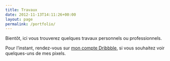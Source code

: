 ```yaml
---
title: Travaux
date: 2012-11-13T14:11:26+00:00
layout: page
permalink: /portfolio/
---
```

Bientôt, ici vous trouverez quelques travaux personnels ou professionnels.

Pour l&rsquo;instant, rendez-vous sur <a title="Quelques pixels à moi" href="http://dribbble.com/nighcrawl" target="_blank">mon compte Dribbble</a>, si vous souhaitez voir quelques-uns de mes pixels.